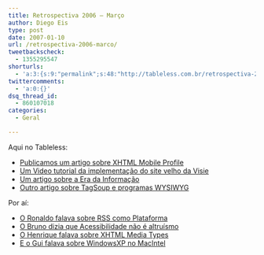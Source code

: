 ```yaml
---
title: Retrospectiva 2006 – Março
author: Diego Eis
type: post
date: 2007-01-10
url: /retrospectiva-2006-marco/
tweetbackscheck:
  - 1355295547
shorturls:
  - 'a:3:{s:9:"permalink";s:48:"http://tableless.com.br/retrospectiva-2006-marco";s:7:"tinyurl";s:26:"http://tinyurl.com/4y2j3rl";s:4:"isgd";s:19:"http://is.gd/8qpckP";}'
twittercomments:
  - 'a:0:{}'
dsq_thread_id:
  - 860107018
categories:
  - Geral

---
```

Aqui no Tableless:

  * [Publicamos um artigo sobre XHTML Mobile Profile][1]
  * [Um Video tutorial da implementação do site velho da Visie][2]
  * [Um artigo sobre a Era da Informação][3]
  * [Outro artigo sobre TagSoup e programas WYSIWYG][4]

Por aí:

  * [O Ronaldo falava sobre RSS como Plataforma][5]
  * [O Bruno dizia que Acessibilidade não é altruísmo][6]
  * [O Henrique falava sobre XHTML Media Types][7]
  * [E o Gui falava sobre WindowsXP no MacIntel][8]

 [1]: http://tableless.com.br/breve-introducao-xhtml-mobile-profile
 [2]: http://tableless.com.br/video-tutorial-9-criando-a-home-da-visie-css
 [3]: http://tableless.com.br/a-era-da-informacao-nao-chegou
 [4]: http://tableless.com.br/tagsoup-e-programas-wysiwyg
 [5]: http://logbr.reflectivesurface.com/2006/03/18/rss-como-plataforma/
 [6]: http://brunotorres.net/acessibilidade-nao-e-altruismo
 [7]: http://www.revolucao.etc.br/archives/xhtml-media-types/
 [8]: http://www.guileite.com/2006/03/17/windows-xp-no-mac-intel/